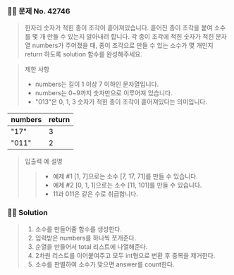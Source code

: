 ### 🧑‍💻 문제 No. 42746

> 한자리 숫자가 적힌 종이 조각이 흩어져있습니다.
> 흩어진 종이 조각을 붙여 소수를 몇 개 만들 수 있는지 알아내려 합니다.
> 각 종이 조각에 적힌 숫자가 적힌 문자열 numbers가 주어졌을 때, 종이 조각으로 만들 수 있는 소수가 몇 개인지 return 하도록 solution 함수를 완성해주세요.

> 제한 사항
>
> - numbers는 길이 1 이상 7 이하인 문자열입니다.
> - numbers는 0~9까지 숫자만으로 이루어져 있습니다.
> - "013"은 0, 1, 3 숫자가 적힌 종이 조각이 흩어져있다는 의미입니다.

| numbers | return |
| :------ | :----- |
| "17"    | 3      |
| "011"   | 2      |

> 입출력 예 설명
>
> > - 예제 #1
> >   [1, 7]으로는 소수 [7, 17, 71]를 만들 수 있습니다.
> > - 예제 #2
> >   [0, 1, 1]으로는 소수 [11, 101]를 만들 수 있습니다.
> > - 11과 011은 같은 수로 취급합니다.

### 🧑‍💻 Solution

> 1. 소수를 만들어줄 함수를 생성한다.
> 2. 입력받은 numbers를 하나씩 쪼개준다.
> 3. 순열을 만들어서 total 리스트에 나열해준다.
> 4. 2차원 리스트를 이어붙여주고 모두 int형으로 변환 후 중복을 제거한다.
> 5. 소수를 판별하여 소수가 맞으면 answer를 count한다.
